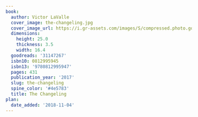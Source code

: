 ```yaml
---
book:
  author: Victor LaValle
  cover_image: the-changeling.jpg
  cover_image_url: https://i.gr-assets.com/images/S/compressed.photo.goodreads.com/books/1492886432l/31147267._SX98_.jpg
  dimensions:
    height: 25.0
    thickness: 3.5
    width: 16.4
  goodreads: '31147267'
  isbn10: 0812995945
  isbn13: '9780812995947'
  pages: 431
  publication_year: '2017'
  slug: the-changeling
  spine_color: '#4e5783'
  title: The Changeling
plan:
  date_added: '2018-11-04'
---
```


